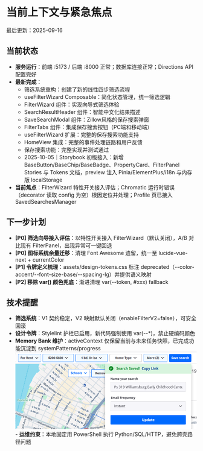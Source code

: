 # 当前上下文与紧急焦点
最后更新：2025-09-16

## 当前状态
- **服务运行**：前端 :5173 / 后端 :8000 正常；数据库连接正常；Directions API 配置完好
- **最新完成**：
  - 筛选系统重构：创建了新的线性四步筛选流程
  - useFilterWizard Composable：简化状态管理，统一筛选逻辑
  - FilterWizard 组件：实现向导式筛选体验
  - SearchResultHeader 组件：智能中文化结果描述
  - SaveSearchModal 组件：Zillow风格的保存搜索弹窗
  - FilterTabs 组件：集成保存搜索按钮（PC端和移动端）
  - useFilterWizard 扩展：完整的保存搜索功能支持
  - HomeView 集成：完整的事件处理链路和用户反馈
  - 保存搜索功能：完整实现并测试通过
  - 2025-10-05｜Storybook 初版接入：新增 BaseButton/BaseChip/BaseBadge、PropertyCard、FilterPanel Stories 与 Tokens 文档，preview 注入 Pinia/ElementPlus/i18n 与内存版 localStorage
- **当前焦点**：FilterWizard 特性开关接入评估；Chromatic 运行时错误（decorator 读取 config 为空）根因定位并处理；Profile 页已接入 SavedSearchesManager

## 下一步计划
- **[P0] 筛选向导接入评估**：以特性开关接入 FilterWizard（默认关闭），A/B 对比现有 FilterPanel，出现异常可一键回退
- **[P0] 图标系统余量迁移**：清理 Font Awesome 遗留，统一至 lucide-vue-next + currentColor
- **[P1] 令牌定义梳理**：assets/design-tokens.css 标注 deprecated（--color-accent/--font-size-base/--spacing-lg）并提供语义映射
- **[P2] 移除 var() 颜色兜底**：渐进清理 var(--token, #xxx) fallback

## 技术提醒
- **筛选系统**：V1 契约稳定，V2 映射默认关闭（enableFilterV2=false），可安全回滚
- **设计令牌**：Stylelint 护栏已启用，新代码强制使用 var(--*)，禁止硬编码颜色
- **Memory Bank 维护**：activeContext 仅保留当前与未来任务快照，已完成功能沉淀到 systemPatterns/progress
![1757946160449](image/activeContext/1757946160449.png)- **运维约束**：本地固定用 PowerShell 执行 Python/SQL/HTTP，避免跨壳路径问题

